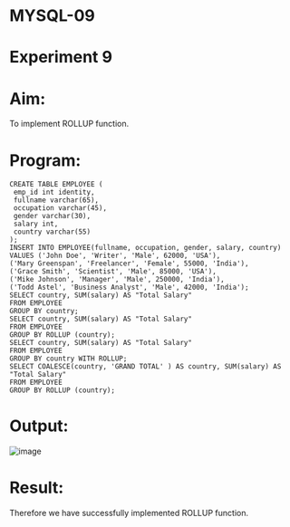 # MYSQL-09
# Experiment 9
# Aim:
To implement ROLLUP function.

# Program:
```
CREATE TABLE EMPLOYEE (  
 emp_id int identity,  
 fullname varchar(65),  
 occupation varchar(45),  
 gender varchar(30),  
 salary int,  
 country varchar(55)  
);  
INSERT INTO EMPLOYEE(fullname, occupation, gender, salary, country)  
VALUES ('John Doe', 'Writer', 'Male', 62000, 'USA'),  
('Mary Greenspan', 'Freelancer', 'Female', 55000, 'India'),  
('Grace Smith', 'Scientist', 'Male', 85000, 'USA'),  
('Mike Johnson', 'Manager', 'Male', 250000, 'India'),  
('Todd Astel', 'Business Analyst', 'Male', 42000, 'India');
SELECT country, SUM(salary) AS "Total Salary"  
FROM EMPLOYEE  
GROUP BY country;  
SELECT country, SUM(salary) AS "Total Salary"  
FROM EMPLOYEE  
GROUP BY ROLLUP (country);  
SELECT country, SUM(salary) AS "Total Salary"  
FROM EMPLOYEE  
GROUP BY country WITH ROLLUP;  
SELECT COALESCE(country, 'GRAND TOTAL' ) AS country, SUM(salary) AS "Total Salary"  
FROM EMPLOYEE  
GROUP BY ROLLUP (country);  
```
# Output:
![image](https://github.com/SOMEASVAR/MYSQL-09/assets/93434149/35625149-e70d-42d9-ab3b-dc566dd34c82)

# Result:
Therefore we have successfully implemented ROLLUP function.
